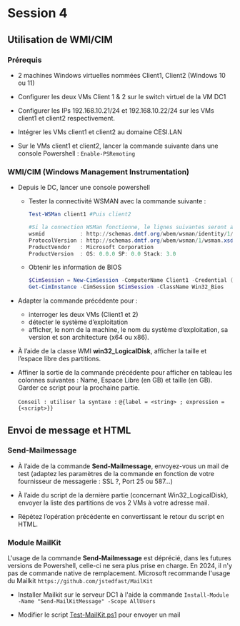 # Session 4

## Utilisation de WMI/CIM

### Prérequis

* 2 machines Windows virtuelles nommées Client1, Client2 (Windows 10 ou 11)

* Configurer les deux VMs Client 1 & 2 sur le switch virtuel de la VM DC1

* Configurer les IPs 192.168.10.21/24 et 192.168.10.22/24 sur les VMs client1 et client2 respectivement.

* Intégrer les VMs client1 et client2 au domaine CESI.LAN

* Sur le VMs client1 et client2, lancer la commande suivante dans une console Powershell : ```Enable-PSRemoting```

<!--
* Sur chaque VM, lancer la commande suivante pour autoriser WMI et DCOM distant :

   ```netsh advfirewall firewall set rule group="Infrastructure de gestion Windows (WMI)" new enable=yes```
-->
### WMI/CIM (Windows Management Instrumentation)

* Depuis le DC, lancer une console powershell
    * Tester la connectivité WSMAN avec la commande suivante :

      ```powershell
      Test-WSMan client1 #Puis client2

      #Si la connection WSMan fonctionne, le lignes suivantes seront affichées
      wsmid           : http://schemas.dmtf.org/wbem/wsman/identity/1/wsmanidentity.xsd
      ProtocolVersion : http://schemas.dmtf.org/wbem/wsman/1/wsman.xsd
      ProductVendor   : Microsoft Corporation
      ProductVersion  : OS: 0.0.0 SP: 0.0 Stack: 3.0
      ```

    * Obtenir les information de BIOS

      ```powershell
      $CimSession = New-CimSession -ComputerName Client1 -Credential (Get-Credential)
      Get-CimInstance -CimSession $CimSession -ClassName Win32_Bios
      ```
      
* Adapter la commande précédente pour :

    * interroger les deux VMs (Client1 et 2)
    * détecter le système d’exploitation
    * afficher, le nom de la machine, le nom du système d’exploitation, sa version et son architecture (x64 ou x86).

* À l’aide de la classe WMI **win32_LogicalDisk**, afficher la taille et l’espace libre des partitions.

* Affiner la sortie de la commande précédente pour afficher en tableau les colonnes suivantes : Name, Espace Libre (en GB) et taille (en GB). Garder ce script pour la prochaine partie.

   ```Conseil : utiliser la syntaxe :```
   ```@{label = <string> ; expression = {<script>}}```

## Envoi de message et HTML

### Send-Mailmessage

* À l’aide de la commande **Send-Mailmessage**, envoyez-vous un mail de test (adaptez les paramètres de la commande en fonction de votre fournisseur de messagerie : SSL ?, Port 25 ou 587…)

* À l’aide du script de la dernière partie (concernant Win32_LogicalDisk), envoyer la liste des partitions de vos 2 VMs à votre adresse mail.

* Répétez l’opération précédente en convertissant le retour du script en HTML.

### Module MailKit

L'usage de la commande **Send-Mailmessage** est déprécié, dans les futures versions de Powershell, celle-ci ne sera plus prise en charge. En 2024, il n'y pas de commande native de remplacement. Microsoft recommande l'usage du Mailkit ```https://github.com/jstedfast/MailKit```

* Installer Mailkit sur le serveur DC1 à l'aide la commande ```Install-Module -Name "Send-MailKitMessage" -Scope AllUsers```

* Modifier le script [Test-MailKit.ps1](./serve/Test-MailKit.ps1) pour envoyer un mail